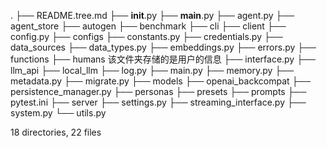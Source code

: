.
├── README.tree.md
├── __init__.py
├── __main__.py
├── agent.py
├── agent_store
├── autogen
├── benchmark
├── cli
├── client
├── config.py
├── configs
├── constants.py
├── credentials.py
├── data_sources
├── data_types.py
├── embeddings.py
├── errors.py
├── functions
├── humans     该文件夹存储的是用户的信息
├── interface.py
├── llm_api
├── local_llm
├── log.py
├── main.py
├── memory.py
├── metadata.py
├── migrate.py
├── models
├── openai_backcompat
├── persistence_manager.py
├── personas
├── presets
├── prompts
├── pytest.ini
├── server
├── settings.py
├── streaming_interface.py
├── system.py
└── utils.py

18 directories, 22 files
